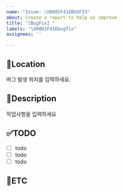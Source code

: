 ```yaml
---
name: "Issue: \U0001F41EBUGFIX"
about: Create a report to help us improve
title: "[BugFix] "
labels: "\U0001F41Ebugfix"
assignees: ''

---
```


📍Location
-
버그 발생 위치를 입력하세요.

📝Description
-
작업사항을 입력하세요

✅TODO
-
- [ ] todo
- [ ] todo
- [ ] todo

👣ETC
-
